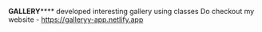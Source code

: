 ********************GALLERY************************
developed interesting gallery using classes
Do checkout my website - https://galleryy-app.netlify.app
